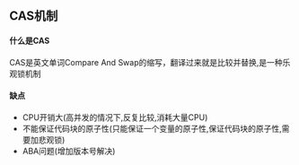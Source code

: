## CAS机制

#### 什么是CAS

CAS是英文单词Compare And Swap的缩写，翻译过来就是比较并替换,是一种乐观锁机制

#### 缺点

- CPU开销大(高并发的情况下,反复比较,消耗大量CPU)
- 不能保证代码块的原子性(只能保证一个变量的原子性,保证代码块的原子性,需要加悲观锁)
- ABA问题(增加版本号解决)
